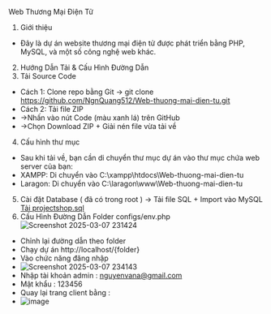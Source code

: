 Web Thương Mại Điện Tử
1. Giới thiệu
  - Đây là dự án website thương mại điện tử được phát triển bằng PHP, MySQL, và một số công nghệ web khác.
2. Hướng Dẫn Tải & Cấu Hình Đường Dẫn
3. Tải Source Code
  - Cách 1: Clone repo bằng Git -> git clone https://github.com/NgnQuang512/Web-thuong-mai-dien-tu.git
  - Cách 2: Tải file ZIP
  - ->Nhấn vào nút Code (màu xanh lá) trên GitHub
  - ->Chọn Download ZIP + Giải nén file vừa tải về
4. Cấu hình thư mục
  - Sau khi tải về, bạn cần di chuyển thư mục dự án vào thư mục chứa web server của bạn:
  - XAMPP: Di chuyển vào C:\xampp\htdocs\Web-thuong-mai-dien-tu
  - Laragon: Di chuyển vào C:\laragon\www\Web-thuong-mai-dien-tu
5. Cài đặt Database ( đã có trong root ) -> Tải file SQL + Import vào MySQL  
[Tải projectshop.sql](https://github.com/NgnQuang512/Web-thuong-mai-dien-tu/blob/main/projectshop.sql)
6. Cấu Hình Đường Dẫn Folder configs/env.php
![Screenshot 2025-03-07 231424](https://github.com/user-attachments/assets/d971f379-1232-4293-b853-5e9079e1c586)
 - Chỉnh lại đường dẫn theo folder
 - Chạy dự án http://localhost/{folder}
 - Vào chức năng đăng nhập
 - ![Screenshot 2025-03-07 234143](https://github.com/user-attachments/assets/3a4f1a22-31cd-4a9a-85e3-7792b7287adb)
 - Nhập tài khoản admin : nguyenvana@gmail.com
 - Mật khẩu : 123456
 - Quay lại trang client bằng :
 - ![image](https://github.com/user-attachments/assets/a1eaed4e-1cf2-40a4-88db-70e773e5ec40)


